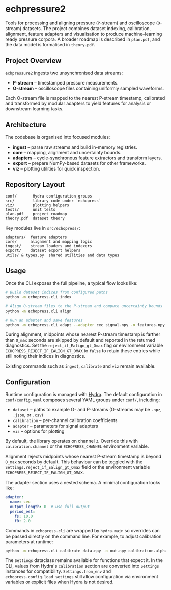 # echpressure2

Tools for processing and aligning pressure (`P`-stream) and oscilloscope (`O`-stream)
datasets. The project combines dataset indexing, calibration, alignment,
feature adapters and visualisation to produce machine–learning ready pressure
corpora. A broader roadmap is described in `plan.pdf`, and the data model is
formalised in `theory.pdf`.

## Project Overview

`echpressure2` ingests two unsynchronised data streams:

- **P-stream** – timestamped pressure measurements.
- **O-stream** – oscilloscope files containing uniformly sampled waveforms.

Each O-stream file is mapped to the nearest P-stream timestamp, calibrated and
transformed by modular adapters to yield features for analysis or downstream
learning tasks.

## Architecture

The codebase is organised into focused modules:

- **ingest** – parse raw streams and build in-memory registries.
- **core** – mapping, alignment and uncertainty bounds.
- **adapters** – cycle-synchronous feature extractors and transform layers.
- **export** – prepare NumPy-based datasets for other frameworks.
- **viz** – plotting utilities for quick inspection.

## Repository Layout

```
conf/       Hydra configuration groups
src/        library code under `echopress`
viz/        plotting helpers
tests/      unit tests
plan.pdf    project roadmap
theory.pdf  dataset theory
```

Key modules live in `src/echopress/`:

```
adapters/  feature adapters
core/      alignment and mapping logic
ingest/    stream loaders and indexers
export/    dataset export helpers
utils/ & types.py  shared utilities and data types
```

## Usage

Once the CLI exposes the full pipeline, a typical flow looks like:

```bash
# Build dataset indices from configured paths
python -m echopress.cli index

# Align O-stream files to the P-stream and compute uncertainty bounds
python -m echopress.cli align

# Run an adapter and save features
python -m echopress.cli adapt --adapter cec signal.npy -o features.npy
```

During alignment, midpoints whose nearest P-stream timestamp is farther than
``O_max`` seconds are skipped by default and reported in the returned
diagnostics. Set the ``reject_if_Ealign_gt_Omax`` flag or environment variable
``ECHOPRESS_REJECT_IF_EALIGN_GT_OMAX`` to ``false`` to retain these entries
while still noting their indices in diagnostics.

Existing commands such as `ingest`, `calibrate` and `viz` remain available.

## Configuration

Runtime configuration is managed with [Hydra](https://hydra.cc). The default
configuration in `conf/config.yaml` composes several YAML groups under `conf/`,
including:

* `dataset` – paths to example O- and P-streams (O-streams may be `.npz`, `.json`, or `.csv`)
* `calibration` – per-channel calibration coefficients
* `adapter` – parameters for signal adapters
* `viz` – options for plotting

By default, the library operates on channel `3`. Override this with
`calibration.channel` or the `ECHOPRESS_CHANNEL` environment variable.

Alignment rejects midpoints whose nearest P-stream timestamp is beyond
``O_max`` seconds by default. This behaviour can be toggled with the
``Settings.reject_if_Ealign_gt_Omax`` field or the environment variable
``ECHOPRESS_REJECT_IF_EALIGN_GT_OMAX``.

The adapter section uses a nested schema. A minimal configuration looks like:

```yaml
adapter:
  name: cec
  output_length: 0  # use full output
  period_est:
    fs: 10.0
    f0: 2.0
```

Commands in `echopress.cli` are wrapped by `hydra.main` so overrides can be
passed directly on the command line. For example, to adjust calibration
parameters at runtime:

```bash
python -m echopress.cli calibrate data.npy -o out.npy calibration.alpha=2.0
```

The `Settings` dataclass remains available for functions that expect it. In the
CLI, values from Hydra's `calibration` section are converted into `Settings`
instances for compatibility. `Settings.from_env` and
`echopress.config.load_settings` still allow configuration via environment
variables or explicit files when Hydra is not desired.
